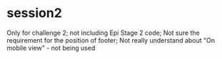 # session2
Only for challenge 2;
not including Epi Stage 2 code;
Not sure the requirement for the position of footer;
Not really understand about "On mobile view" - not being used
